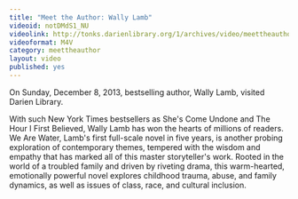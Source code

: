```yaml
---
title: "Meet the Author: Wally Lamb"
videoid: notDMdS1_NU
videolink: http://tonks.darienlibrary.org/1/archives/video/meettheauthor/20131208_wally_lamb.m4v
videoformat: M4V
category: meettheauthor
layout: video
published: yes
---
```


On Sunday, December 8, 2013, bestselling author, Wally Lamb, visited Darien Library. 

With such New York Times bestsellers as She's Come Undone and The Hour I First Believed, Wally Lamb has won the hearts of millions of readers. We Are Water, Lamb's first full-scale novel in five years, is another probing exploration of contemporary themes, tempered with the wisdom and empathy that has marked all of this master storyteller's work. Rooted in the world of a troubled family and driven by riveting drama, this warm-hearted, emotionally powerful novel explores childhood trauma, abuse, and family dynamics, as well as issues of class, race, and cultural inclusion.